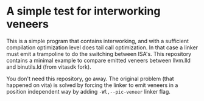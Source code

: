 # A simple test for interworking veneers

This is a simple program that contains interworking, and with a sufficient compilation optimization level does tail call optimization. In that case a linker must emit a trampoline to do the switching between ISA's. This repository contains a minimal example to compare emitted veneers between llvm.lld and binutils.ld (from vitasdk fork).

You don't need this repository, go away.
The original problem (that happened on vita) is solved by forcing the linker to emit veneers in a position independent way by adding `-Wl,--pic-veneer` linker flag.
